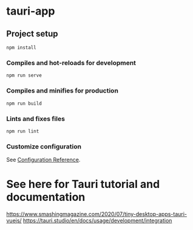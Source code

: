 # tauri-app

## Project setup

```
npm install
```

### Compiles and hot-reloads for development

```
npm run serve
```

### Compiles and minifies for production

```
npm run build
```

### Lints and fixes files

```
npm run lint
```

### Customize configuration

See [Configuration Reference](https://cli.vuejs.org/config/).

# See here for Tauri tutorial and documentation

https://www.smashingmagazine.com/2020/07/tiny-desktop-apps-tauri-vuejs/
https://tauri.studio/en/docs/usage/development/integration
